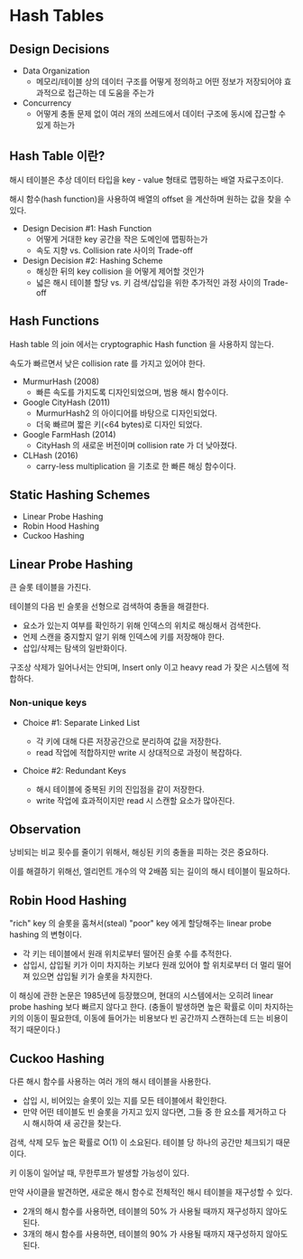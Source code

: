 # Hash Tables

## Design Decisions

* Data Organization
    * 메모리/테이블 상의 데이터 구조를 어떻게 정의하고 어떤 정보가 저장되어야 효과적으로 접근하는 데 도움을 주는가
* Concurrency
    * 어떻게 충돌 문제 없이 여러 개의 쓰레드에서 데이터 구조에 동시에 잡근할 수 있게 하는가

## Hash Table 이란?

해시 테이블은 추상 데이터 타입을 key - value 형태로 맵핑하는 배열 자료구조이다.

해시 함수(hash function)을 사용하여 배열의 offset 을 계산하며 원하는 값을 찾을 수 있다.

* Design Decision #1: Hash Function
    * 어떻게 거대한 key 공간을 작은 도메인에 맵핑하는가
    * 속도 지향 vs. Collision rate 사이의 Trade-off
* Design Decision #2: Hashing Scheme
    * 해싱한 뒤의 key collision 을 어떻게 제어할 것인가
    * 넓은 해시 테이블 할당 vs. 키 검색/삽입을 위한 추가적인 과정 사이의 Trade-off

## Hash Functions

Hash table 의 join 에서는 cryptographic Hash function 을 사용하지 않는다.

속도가 빠르면서 낮은 collision rate 를 가지고 있어야 한다.

* MurmurHash (2008)
    * 빠른 속도를 가지도록 디자인되었으며, 범용 해시 함수이다.
* Google CityHash (2011)
    * MurmurHash2 의 아이디어를 바탕으로 디자인되었다.
    * 더욱 빠르며 짧은 키(<64 bytes)로 디자인 되었다.
* Google FarmHash (2014)
    * CityHash 의 새로운 버전이며 collision rate 가 더 낮아졌다.
* CLHash (2016)
    * carry-less multiplication 을 기초로 한 빠른 해싱 함수이다.

## Static Hashing Schemes

* Linear Probe Hashing
* Robin Hood Hashing
* Cuckoo Hashing

## Linear Probe Hashing

큰 슬롯 테이블을 가진다.

테이블의 다음 빈 슬롯을 선형으로 검색하여 충돌을 해결한다.
* 요소가 있는지 여부를 확인하기 위해 인덱스의 위치로 해싱해서 검색한다.
* 언제 스캔을 중지할지 알기 위해 인덱스에 키를 저장해야 한다.
* 삽입/삭제는 탐색의 일반화이다.

구조상 삭제가 일어나서는 안되며, Insert only 이고 heavy read 가 잦은 시스템에 적합하다.

### Non-unique keys

* Choice #1: Separate Linked List
    * 각 키에 대해 다른 저장공간으로 분리하여 값을 저장한다.
    * read 작업에 적합하지만 write 시 상대적으로 과정이 복잡하다.

* Choice #2: Redundant Keys
    * 해시 테이블에 중복된 키의 진입점을 같이 저장한다.
    * write 작업에 효과적이지만 read 시 스캔할 요소가 많아진다.

## Observation

낭비되는 비교 횟수를 줄이기 위해서, 해싱된 키의 충돌을 피하는 것은 중요하다.

이를 해결하기 위해선, 엘리먼트 개수의 약 2배쯤 되는 길이의 해시 테이블이 필요하다.

## Robin Hood Hashing

"rich" key 의 슬롯을 훔쳐서(steal) "poor" key 에게 할당해주는 linear probe hashing 의 변형이다.
* 각 키는 테이블에서 원래 위치로부터 떨어진 슬롯 수를 추적한다.
* 삽입시, 삽입될 키가 이미 차지하는 키보다 원래 있어야 할 위치로부터 더 멀리 떨어져 있으면 삽입될 키가 슬롯을 차지한다.

이 해싱에 관한 논문은 1985년에 등장했으며, 현대의 시스템에서는 오히려 linear probe hashing 보다 빠르지 않다고 한다. (충돌이 발생하면 높은 확률로 이미 차지하는 키의 이동이 필요한데, 이동에 들어가는 비용보다 빈 공간까지 스캔하는데 드는 비용이 적기 때문이다.)

## Cuckoo Hashing

다른 해시 함수를 사용하는 여러 개의 해시 테이블을 사용한다.
* 삽입 시, 비어있는 슬롯이 있는 지를 모든 테이블에서 확인한다.
* 만약 어떤 테이블도 빈 슬롯을 가지고 있지 않다면, 그들 중 한 요소를 제거하고 다시 해시하여 새 공간을 찾는다.

검색, 삭제 모두 높은 확률로 O(1) 이 소요된다. 테이블 당 하나의 공간만 체크되기 때문이다.

키 이동이 일어날 때, 무한루프가 발생할 가능성이 있다.

만약 사이클을 발견하면, 새로운 해시 함수로 전체적인 해시 테이블을 재구성할 수 있다.
* 2개의 해시 함수를 사용하면, 테이블의 50% 가 사용될 때까지 재구성하지 않아도 된다.
* 3개의 해시 함수를 사용하면, 테이블의 90% 가 사용될 때까지 재구성하지 않아도 된다.

